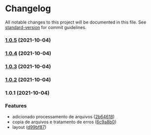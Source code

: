 # Changelog

All notable changes to this project will be documented in this file. See [standard-version](https://github.com/conventional-changelog/standard-version) for commit guidelines.

### [1.0.5](https://github.com/leguass7/hsc-organize/compare/v1.0.4...v1.0.5) (2021-10-04)

### [1.0.4](https://github.com/leguass7/hsc-organize/compare/v1.0.3...v1.0.4) (2021-10-04)

### [1.0.3](https://github.com/leguass7/hsc-organize/compare/v1.0.2...v1.0.3) (2021-10-04)

### [1.0.2](https://github.com/leguass7/hsc-organize/compare/v1.0.1...v1.0.2) (2021-10-04)

### 1.0.1 (2021-10-04)


### Features

* adicionado processamento de arquivos ([2b64618](https://github.com/leguass7/hsc-organize/commit/2b64618d3c08cc4801dfd1ecf5c70d27c9334c38))
* copia de arquivos e tratamento de erros ([6c9a8b0](https://github.com/leguass7/hsc-organize/commit/6c9a8b0a9bdac4e137e4f9a1213f03fd335a59fc))
* layout ([d99bf87](https://github.com/leguass7/hsc-organize/commit/d99bf874a7db02e15f7a4425d283bca78b0be868))
